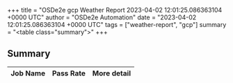 +++
title = "OSDe2e gcp Weather Report 2023-04-02 12:01:25.086363104 +0000 UTC"
author = "OSDe2e Automation"
date = "2023-04-02 12:01:25.086363104 +0000 UTC"
tags = ["weather-report", "gcp"]
summary = "<table class=\"summary\"></table>"
+++
## Summary

| Job Name | Pass Rate | More detail |
|----------|-----------|-------------|




